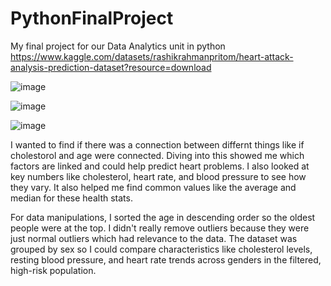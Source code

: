 # PythonFinalProject
My final project for our Data Analytics unit in python
https://www.kaggle.com/datasets/rashikrahmanpritom/heart-attack-analysis-prediction-dataset?resource=download


![image](https://github.com/user-attachments/assets/7b82e4b1-864a-44cd-85da-c4e68ec48921)

![image](https://github.com/user-attachments/assets/5820340f-79df-40e8-b12d-2c0417fb01d7)

![image](https://github.com/user-attachments/assets/c1ce4cca-f62e-4db9-9841-adf429e30e08)


I wanted to find if there was a connection between differnt things like if cholestorol and age were connected. Diving into this showed me which factors are linked and could help predict heart problems. I also looked at key numbers like cholesterol, heart rate, and blood pressure to see how they vary. It also helped me find common values like the average and median for these health stats.

For data manipulations, I sorted the age in descending order so the oldest people were at the top. I didn't really remove outliers because they were just normal outliers which had relevance to the data. The  dataset was grouped by sex so I could compare characteristics like cholesterol levels, resting blood pressure, and heart rate trends across genders in the filtered, high-risk population.

